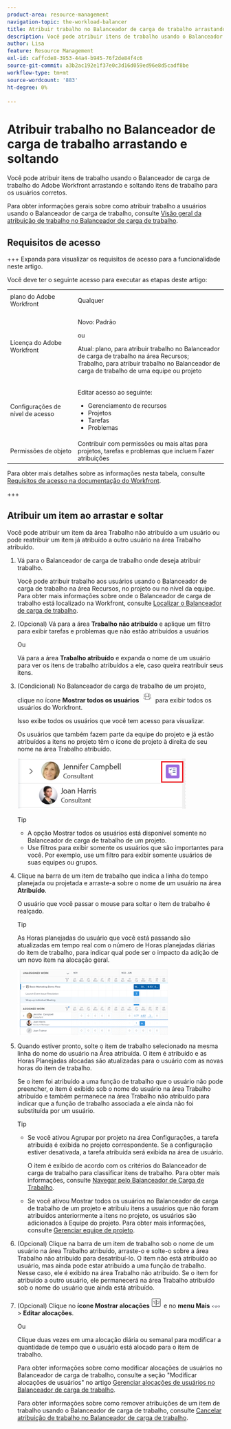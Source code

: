 ```yaml
---
product-area: resource-management
navigation-topic: the-workload-balancer
title: Atribuir trabalho no Balanceador de carga de trabalho arrastando e soltando
description: Você pode atribuir itens de trabalho usando o Balanceador de carga de trabalho do Adobe Workfront arrastando e soltando itens de trabalho para os usuários corretos.
author: Lisa
feature: Resource Management
exl-id: caffcde8-3953-44a4-b945-76f2de84f4c6
source-git-commit: a3b2ac192e1f37e0c3d16d059ed96e8d5cadf8be
workflow-type: tm+mt
source-wordcount: '883'
ht-degree: 0%

---
```


# Atribuir trabalho no Balanceador de carga de trabalho arrastando e soltando

Você pode atribuir itens de trabalho usando o Balanceador de carga de trabalho do Adobe Workfront arrastando e soltando itens de trabalho para os usuários corretos.

Para obter informações gerais sobre como atribuir trabalho a usuários usando o Balanceador de carga de trabalho, consulte [Visão geral da atribuição de trabalho no Balanceador de carga de trabalho](../../resource-mgmt/workload-balancer/assign-work-in-workload-balancer.md).

## Requisitos de acesso

+++ Expanda para visualizar os requisitos de acesso para a funcionalidade neste artigo.

Você deve ter o seguinte acesso para executar as etapas deste artigo:

<table style="table-layout:auto"> 
 <col> 
 <col> 
 <tbody> 
  <tr> 
   <td role="rowheader">plano do Adobe Workfront</td> 
   <td> <p>Qualquer </p> </td> 
  </tr> 
  <tr> 
   <td role="rowheader">Licença do Adobe Workfront</td> 
   <td><p>Novo: Padrão</p>
       <p>ou</p>
       <p>Atual: plano, para atribuir trabalho no Balanceador de carga de trabalho na área Recursos;</br>
       Trabalho, para atribuir trabalho no Balanceador de carga de trabalho de uma equipe ou projeto</p></td>
  </tr>
  <tr> 
   <td role="rowheader">Configurações de nível de acesso</td> 
   <td> <p>Editar acesso ao seguinte:</p> 
    <ul> 
     <li>Gerenciamento de recursos</li> 
     <li>Projetos</li> 
     <li>Tarefas</li> 
     <li>Problemas</li> 
    </ul>
   </td> 
  </tr> 
  <tr> 
   <td role="rowheader">Permissões de objeto</td> 
   <td>Contribuir com permissões ou mais altas para projetos, tarefas e problemas que incluem Fazer atribuições</td> 
  </tr> 
 </tbody> 
</table>

Para obter mais detalhes sobre as informações nesta tabela, consulte [Requisitos de acesso na documentação do Workfront](/help/quicksilver/administration-and-setup/add-users/access-levels-and-object-permissions/access-level-requirements-in-documentation.md).

+++

## Atribuir um item ao arrastar e soltar

Você pode atribuir um item da área Trabalho não atribuído a um usuário ou pode reatribuir um item já atribuído a outro usuário na área Trabalho atribuído.

1. Vá para o Balanceador de carga de trabalho onde deseja atribuir trabalho.

   Você pode atribuir trabalho aos usuários usando o Balanceador de carga de trabalho na área Recursos, no projeto ou no nível da equipe. Para obter mais informações sobre onde o Balanceador de carga de trabalho está localizado na Workfront, consulte [Localizar o Balanceador de carga de trabalho](../../resource-mgmt/workload-balancer/locate-workload-balancer.md).

1. (Opcional) Vá para a área **Trabalho não atribuído** e aplique um filtro para exibir tarefas e problemas que não estão atribuídos a usuários

   Ou

   Vá para a área **Trabalho atribuído** e expanda o nome de um usuário para ver os itens de trabalho atribuídos a ele, caso queira reatribuir seus itens.

1. (Condicional) No Balanceador de carga de trabalho de um projeto, clique no ícone **Mostrar todos os usuários** ![Mostrar todos os usuários](assets/show-all-users-icon-project-workload-balancer.png) para exibir todos os usuários do Workfront.

   Isso exibe todos os usuários que você tem acesso para visualizar.

   Os usuários que também fazem parte da equipe do projeto e já estão atribuídos a itens no projeto têm o ícone de projeto à direita de seu nome na área Trabalho atribuído.

   ![Usuário no projeto](assets/user-on-the-project-indicator-highlighted-project-workload-balancer.png)


   >[!TIP]
   >
   >* A opção Mostrar todos os usuários está disponível somente no Balanceador de carga de trabalho de um projeto.
   >* Use filtros para exibir somente os usuários que são importantes para você. Por exemplo, use um filtro para exibir somente usuários de suas equipes ou grupos.



1. Clique na barra de um item de trabalho que indica a linha do tempo planejada ou projetada e arraste-a sobre o nome de um usuário na área **Atribuído**.

   O usuário que você passar o mouse para soltar o item de trabalho é realçado.

   >[!TIP]
   >
   >As Horas planejadas do usuário que você está passando são atualizadas em tempo real com o número de Horas planejadas diárias do item de trabalho, para indicar qual pode ser o impacto da adição de um novo item na alocação geral.

   ![Descartar item para atribuído](assets/drag-drop-item-from-unassigned-to-assigned-wb-nwe-350x152.png)

1. Quando estiver pronto, solte o item de trabalho selecionado na mesma linha do nome do usuário na Área atribuída. O item é atribuído e as Horas Planejadas alocadas são atualizadas para o usuário com as novas horas do item de trabalho.

   Se o item foi atribuído a uma função de trabalho que o usuário não pode preencher, o item é exibido sob o nome do usuário na área Trabalho atribuído e também permanece na área Trabalho não atribuído para indicar que a função de trabalho associada a ele ainda não foi substituída por um usuário.

   >[!TIP]
   >
   >* Se você ativou Agrupar por projeto na área Configurações, a tarefa atribuída é exibida no projeto correspondente. Se a configuração estiver desativada, a tarefa atribuída será exibida na área de usuário.
   >
   >
   >     O item é exibido de acordo com os critérios do Balanceador de carga de trabalho para classificar itens de trabalho. Para obter mais informações, consulte [Navegar pelo Balanceador de Carga de Trabalho](../../resource-mgmt/workload-balancer/navigate-the-workload-balancer.md).
   >
   >
   >* Se você ativou Mostrar todos os usuários no Balanceador de carga de trabalho de um projeto e atribuiu itens a usuários que não foram atribuídos anteriormente a itens no projeto, os usuários são adicionados à Equipe do projeto. Para obter mais informações, consulte [Gerenciar equipe de projeto](../../manage-work/projects/planning-a-project/manage-project-team.md).


1. (Opcional) Clique na barra de um item de trabalho sob o nome de um usuário na área Trabalho atribuído, arraste-o e solte-o sobre a área Trabalho não atribuído para desatribuí-lo. O item não está atribuído ao usuário, mas ainda pode estar atribuído a uma função de trabalho. Nesse caso, ele é exibido na área Trabalho não atribuído. Se o item for atribuído a outro usuário, ele permanecerá na área Trabalho atribuído sob o nome do usuário que ainda está atribuído.
1. (Opcional) Clique no **ícone Mostrar alocações** ![ícone Mostrar alocações](assets/show-allocations-icon-small.png) e no **menu Mais** ![menu Mais](assets/qs-more-menu.png) > **Editar alocações**.

   <!--
   (make sure these are still called this, and that the icon has not changed)
   -->
   Ou

   Clique duas vezes em uma alocação diária ou semanal para modificar a quantidade de tempo que o usuário está alocado para o item de trabalho.

   Para obter informações sobre como modificar alocações de usuários no Balanceador de carga de trabalho, consulte a seção &quot;Modificar alocações de usuários&quot; no artigo [Gerenciar alocações de usuários no Balanceador de carga de trabalho](../../resource-mgmt/workload-balancer/manage-user-allocations-workload-balancer.md).

   Para obter informações sobre como remover atribuições de um item de trabalho usando o Balanceador de carga de trabalho, consulte [Cancelar atribuição de trabalho no Balanceador de carga de trabalho](../../resource-mgmt/workload-balancer/unassign-work-in-workload-balancer.md).

